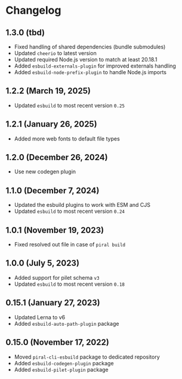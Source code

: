 # Changelog

## 1.3.0 (tbd)

- Fixed handling of shared dependencies (bundle submodules)
- Updated `cheerio` to latest version
- Updated required Node.js version to match at least 20.18.1
- Added `esbuild-externals-plugin` for improved externals handling
- Added `esbuild-node-prefix-plugin` to handle Node.js imports

## 1.2.2 (March 19, 2025)

- Updated `esbuild` to most recent version `0.25`

## 1.2.1 (January 26, 2025)

- Added more web fonts to default file types

## 1.2.0 (December 26, 2024)

- Use new codegen plugin

## 1.1.0 (December 7, 2024)

- Updated the esbuild plugins to work with ESM and CJS
- Updated `esbuild` to most recent version `0.24`

## 1.0.1 (November 19, 2023)

- Fixed resolved out file in case of `piral build`

## 1.0.0 (July 5, 2023)

- Added support for pilet schema `v3`
- Updated `esbuild` to most recent version `0.18`

## 0.15.1 (January 27, 2023)

- Updated Lerna to v6
- Added `esbuild-auto-path-plugin` package

## 0.15.0 (November 17, 2022)

- Moved `piral-cli-esbuild` package to dedicated repository
- Added `esbuild-codegen-plugin` package
- Added `esbuild-pilet-plugin` package
